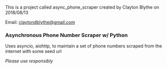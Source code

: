 

This is a project called async_phone_scraper created by Clayton Blythe on 2018/08/13

Email: claytondblythe@gmail.com

### Asynchronous Phone Number Scraper w/ Python

Uses asyncio, aiohttp, to maintain a set of phone numbers scraped from the internet with some seed url 


*Please use responsibly*
